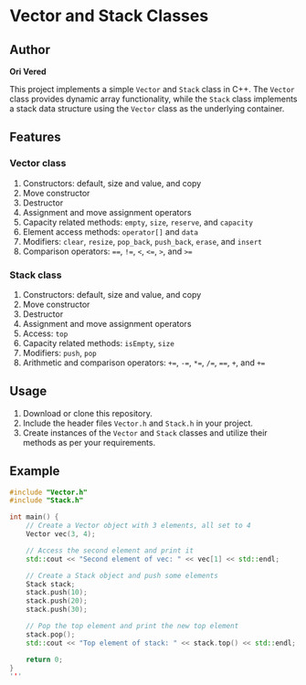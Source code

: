 ﻿# Vector and Stack Classes

## Author
**Ori Vered**

This project implements a simple `Vector` and `Stack` class in C++. The `Vector` class provides dynamic array functionality, while the `Stack` class implements a stack data structure using the `Vector` class as the underlying container.

## Features

### Vector class

1. Constructors: default, size and value, and copy
2. Move constructor
3. Destructor
4. Assignment and move assignment operators
5. Capacity related methods: `empty`, `size`, `reserve`, and `capacity`
6. Element access methods: `operator[]` and `data`
7. Modifiers: `clear`, `resize`, `pop_back`, `push_back`, `erase`, and `insert`
8. Comparison operators: `==`, `!=`, `<`, `<=`, `>`, and `>=`

### Stack class

1. Constructors: default, size and value, and copy
2. Move constructor
3. Destructor
4. Assignment and move assignment operators
5. Access: `top`
6. Capacity related methods: `isEmpty`, `size`
7. Modifiers: `push`, `pop`
8. Arithmetic and comparison operators: `+=`, `-=`, `*=`, `/=`, `==`, `+`, and `+=`

## Usage

1. Download or clone this repository.
2. Include the header files `Vector.h` and `Stack.h` in your project.
3. Create instances of the `Vector` and `Stack` classes and utilize their methods as per your requirements.

## Example

```cpp
#include "Vector.h"
#include "Stack.h"

int main() {
    // Create a Vector object with 3 elements, all set to 4
    Vector vec(3, 4);

    // Access the second element and print it
    std::cout << "Second element of vec: " << vec[1] << std::endl;

    // Create a Stack object and push some elements
    Stack stack;
    stack.push(10);
    stack.push(20);
    stack.push(30);

    // Pop the top element and print the new top element
    stack.pop();
    std::cout << "Top element of stack: " << stack.top() << std::endl;

    return 0;
}
'''
